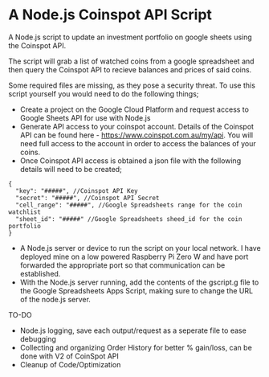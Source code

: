 # A Node.js Coinspot API Script
A Node.js script to update an investment portfolio on google sheets using the Coinspot API.

The script will grab a list of watched coins from a google spreadsheet and then query the Coinspot API to recieve balances and prices of said coins.

Some required files are missing, as they pose a security threat. To use this script yourself you would need to do the following things;
- Create a project on the Google Cloud Platform and request access to Google Sheets API for use with Node.js
- Generate API access to your coinspot account. Details of the Coinspot API can be found here - https://www.coinspot.com.au/my/api. You will need full access to the account in order to access the balances of your coins.
- Once Coinspot API access is obtained a json file with the following details will need to be created;
```
{
  "key": "#####", //Coinspot API Key
  "secret": "#####", //Coinspot API Secret
  "cell_range": "#####", //Google Spreadsheets range for the coin watchlist
  "sheet_id": "#####" //Google Spreadsheets sheed_id for the coin portfolio
}
```

- A Node.js server or device to run the script on your local network. I have deployed mine on a low powered Raspberry Pi Zero W and have port forwarded the appropriate port so that communication can be established.
- With the Node.js server running, add the contents of the gscript.g file to the Google Spreadsheets Apps Script, making sure to change the URL of the node.js server.

TO-DO
- Node.js logging, save each output/request as a seperate file to ease debugging
- Collecting and organizing Order History for better % gain/loss, can be done with V2 of CoinSpot API
- Cleanup of Code/Optimization
